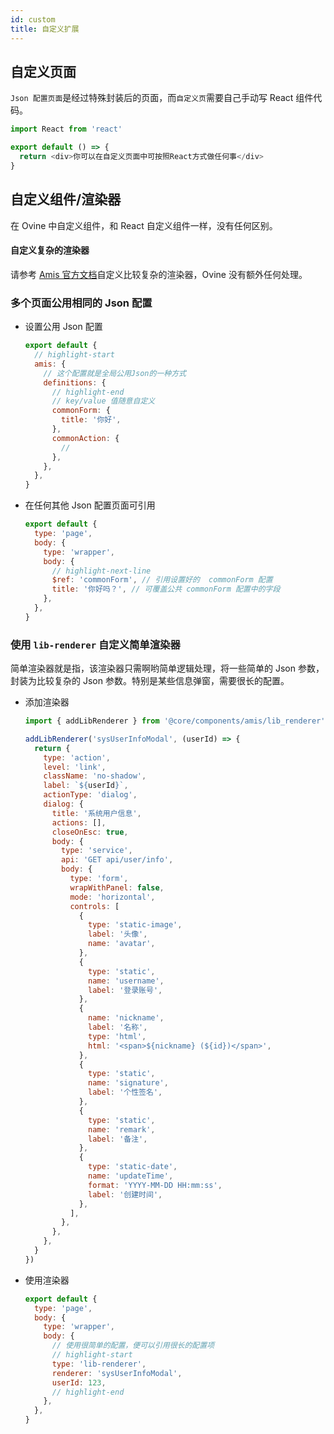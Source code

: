 ```yaml
---
id: custom
title: 自定义扩展
---
```


## 自定义页面

`Json 配置页面`是经过特殊封装后的页面，而`自定义页`需要自己手动写 React 组件代码。

```js title="/src/pages/custom/index.js"
import React from 'react'

export default () => {
  return <div>你可以在自定义页面中可按照React方式做任何事</div>
}
```

## 自定义组件/渲染器

在 Ovine 中自定义组件，和 React 自定义组件一样，没有任何区别。

#### 自定义复杂的渲染器

请参考 [Amis 官方文档](https://baidu.github.io/amis/docs/sdk)自定义比较复杂的渲染器，Ovine 没有额外任何处理。

### 多个页面公用相同的 Json 配置

- 设置公用 Json 配置

  ```js title="/src/index.js Ovine入口配置"
  export default {
    // highlight-start
    amis: {
      // 这个配置就是全局公用Json的一种方式
      definitions: {
        // highlight-end
        // key/value 值随意自定义
        commonForm: {
          title: '你好',
        },
        commonAction: {
          //
        },
      },
    },
  }
  ```

- 在任何其他 Json 配置页面可引用

  ```js title="/src/pages/xxx/index.js"
  export default {
    type: 'page',
    body: {
      type: 'wrapper',
      body: {
        // highlight-next-line
        $ref: 'commonForm', // 引用设置好的  commonForm 配置
        title: '你好吗？', // 可覆盖公共 commonForm 配置中的字段
      },
    },
  }
  ```

### 使用 `lib-renderer` 自定义简单渲染器

简单渲染器就是指，该渲染器只需啊哟简单逻辑处理，将一些简单的 Json 参数，封装为比较复杂的 Json 参数。特别是某些信息弹窗，需要很长的配置。

- 添加渲染器

  ```js
  import { addLibRenderer } from '@core/components/amis/lib_renderer'

  addLibRenderer('sysUserInfoModal', (userId) => {
    return {
      type: 'action',
      level: 'link',
      className: 'no-shadow',
      label: `${userId}`,
      actionType: 'dialog',
      dialog: {
        title: '系统用户信息',
        actions: [],
        closeOnEsc: true,
        body: {
          type: 'service',
          api: 'GET api/user/info',
          body: {
            type: 'form',
            wrapWithPanel: false,
            mode: 'horizontal',
            controls: [
              {
                type: 'static-image',
                label: '头像',
                name: 'avatar',
              },
              {
                type: 'static',
                name: 'username',
                label: '登录账号',
              },
              {
                name: 'nickname',
                label: '名称',
                type: 'html',
                html: '<span>${nickname} (${id})</span>',
              },
              {
                type: 'static',
                name: 'signature',
                label: '个性签名',
              },
              {
                type: 'static',
                name: 'remark',
                label: '备注',
              },
              {
                type: 'static-date',
                name: 'updateTime',
                format: 'YYYY-MM-DD HH:mm:ss',
                label: '创建时间',
              },
            ],
          },
        },
      },
    }
  })
  ```

- 使用渲染器

  ```js
  export default {
    type: 'page',
    body: {
      type: 'wrapper',
      body: {
        // 使用很简单的配置，便可以引用很长的配置项
        // highlight-start
        type: 'lib-renderer',
        renderer: 'sysUserInfoModal',
        userId: 123,
        // highlight-end
      },
    },
  }
  ```
